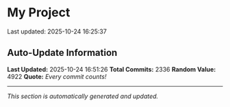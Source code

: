 # My Project


Last updated: 2025-10-24 16:25:37







































































































































































































































































































































































































































































































































































































































































































































































































































































































































































































































































































































































































































































































































































































































































































































































































































































































































































































































































































































































































































































































































































































































































































































































































































































































































































































































































































































































































































## Auto-Update Information

**Last Updated:** 2025-10-24 16:51:26
**Total Commits:** 2336
**Random Value:** 4922
**Quote:** _Every commit counts!_

---
_This section is automatically generated and updated._